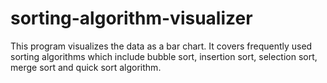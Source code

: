 # sorting-algorithm-visualizer
 This program visualizes the data as a bar chart. It covers frequently used sorting algorithms which include bubble sort, insertion sort, selection sort, merge sort and quick sort algorithm.
